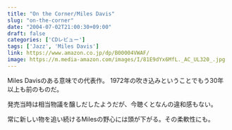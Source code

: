 ```yaml
---
title: "On the Corner/Miles Davis"
slug: "on-the-corner"
date: "2004-07-02T21:00:30+09:00"
draft: false
categories: ['CDレビュー']
tags: ['Jazz', 'Miles Davis']
link: https://www.amazon.co.jp/dp/B00004VWAF/
image: https://m.media-amazon.com/images/I/81E9dYx6MfL._AC_UL320_.jpg
---
```

Miles Davisのある意味での代表作。 
1972年の吹き込みということでもう30年以上も前のものだ。 
<!--more-->
発売当時は相当物議を醸しだしたようだが、今聴くとなんの違和感もない。

常に新しい物を追い続けるMilesの野心には頭が下がる。その柔軟性にも。
